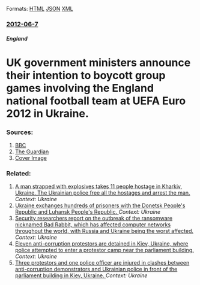 
Formats: [HTML](/news/2012/06/7/uk-government-ministers-announce-their-intention-to-boycott-group-games-involving-the-england-national-football-team-at-uefa-euro-2012-in-uk.html)  [JSON](/news/2012/06/7/uk-government-ministers-announce-their-intention-to-boycott-group-games-involving-the-england-national-football-team-at-uefa-euro-2012-in-uk.json)  [XML](/news/2012/06/7/uk-government-ministers-announce-their-intention-to-boycott-group-games-involving-the-england-national-football-team-at-uefa-euro-2012-in-uk.xml)  

### [2012-06-7](/news/2012/06/7/index.md)

##### England
# UK government ministers announce their intention to boycott group games involving the England national football team at UEFA Euro 2012 in Ukraine. 




### Sources:

1. [BBC](http://www.bbc.co.uk/news/uk-politics-18351326)
2. [The Guardian](http://www.guardian.co.uk/world/2012/jun/07/euro-2012-boycott-ukraine-uk-government)
2. [Cover Image](https://ichef.bbci.co.uk/news/1024/media/images/60770000/jpg/_60770386_014950419-1.jpg)

### Related:

1. [A man strapped with explosives takes 11 people hostage in Kharkiv, Ukraine. The Ukrainian police free all the hostages and arrest the man. ](/news/2017/12/30/a-man-strapped-with-explosives-takes-11-people-hostage-in-kharkiv-ukraine-the-ukrainian-police-free-all-the-hostages-and-arrest-the-man.md) _Context: Ukraine_
2. [Ukraine exchanges hundreds of prisoners with the Donetsk People's Republic and Luhansk People's Republic. ](/news/2017/12/27/ukraine-exchanges-hundreds-of-prisoners-with-the-donetsk-people-s-republic-and-luhansk-people-s-republic.md) _Context: Ukraine_
3. [Security researchers report on the outbreak of the ransomware nicknamed Bad Rabbit, which has affected computer networks throughout the world, with Russia and Ukraine being the worst affected. ](/news/2017/10/24/security-researchers-report-on-the-outbreak-of-the-ransomware-nicknamed-bad-rabbit-which-has-affected-computer-networks-throughout-the-worl.md) _Context: Ukraine_
4. [Eleven anti-corruption protestors are detained in Kiev, Ukraine, where police attempted to enter a protestor camp near the parliament building. ](/news/2017/10/18/eleven-anti-corruption-protestors-are-detained-in-kiev-ukraine-where-police-attempted-to-enter-a-protestor-camp-near-the-parliament-buildi.md) _Context: Ukraine_
5. [Three protestors and one police officer are injured in clashes between anti-corruption demonstrators and Ukrainian police in front of the parliament building in Kiev, Ukraine. ](/news/2017/10/17/three-protestors-and-one-police-officer-are-injured-in-clashes-between-anti-corruption-demonstrators-and-ukrainian-police-in-front-of-the-pa.md) _Context: Ukraine_
